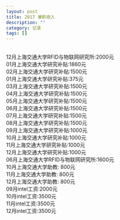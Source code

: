 ```yaml
---
layout: post
title: 2017 兼职收入
description: ""
category: 记录
tags: []
---
```

<br/>
12月上海交通大学RFID与物联网研究所:2000元<br/>
01月上海交通大学研究补贴:1860元<br/>
02月上海交通大学研究补贴:1500元<br>
01月上海交通大学研究补贴:375元<br/>
03月上海交通大学研究补贴:1500元<br> 
04月上海交通大学研究补贴:1500元<br> 
05月上海交通大学研究补贴:1500元<br> 
06月上海交通大学研究补贴:1500元<br> 
07月上海交通大学研究补贴:1500元<br> 
08月上海交通大学研究补贴:1500元<br> 
09月上海交通大学研究补贴:1000元<br> 
10月上海交通大学研究补贴:1000元<br>
11月上海交通大学研究补贴:1000元<br>
12月上海交通大学研究补贴:1000元<br>
06月上海交通大学RFID与物联网研究所:1600元<br>
10月上海交通大学助教: 800元<br>
11月上海交通大学助教: 800元<br>
12月上海交通大学助教: 800元<br>
09月intel工资:2000元<br>
10月intel工资:3500元<br>
11月intel工资:3500元<br>
12月intel工资:3500元<br> 

